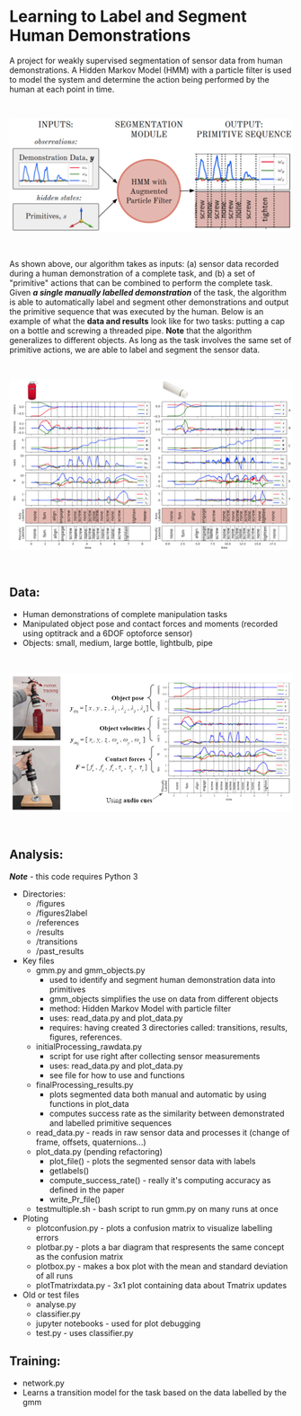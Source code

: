 # Learning to Label and Segment Human Demonstrations

A project for weakly supervised segmentation of sensor data from human demonstrations. A Hidden Markov Model (HMM) with a particle filter is used to model the system and determine the action being performed by the human at each point in time.

<br />
<p align="center">
  <img src="https://github.com/egalbally/HumanDataLabellingAndSegmentation/blob/master/readme_imgs/method.png" width="550"/>
</p>
<br />

As shown above, our algorithm takes as inputs: (a) sensor data recorded during a human demonstration of a complete task, and (b) a set of "primitive" actions that can be combined to perform the complete task. Given **_a single manually labelled demonstration_** of the task, the algorithm is able to automatically label and segment other demonstrations and output the primitive sequence that was executed by the human. Below is an example of what the **data and results** look like for two tasks: putting a cap on a bottle and screwing a threaded pipe. **Note** that the algorithm generalizes to different objects. As long as the task involves the same set of primitive actions, we are able to label and segment the sensor data.

<br />
<p align="center">
  <img src="https://github.com/egalbally/HumanDataLabellingAndSegmentation/blob/master/readme_imgs/sampleResults.png" width="750"/>
</p>
<br />

## Data: 
  - Human demonstrations of complete manipulation tasks
  - Manipulated object pose and contact forces and moments (recorded using optitrack and a 6DOF optoforce sensor)
  - Objects: small, medium, large bottle, lightbulb, pipe

<br />
<p align="center">
  <img src="https://github.com/egalbally/HumanDataLabellingAndSegmentation/blob/master/readme_imgs/data.PNG" width="750"/>
</p>
<br />

## Analysis: 

**_Note_** - this code requires Python 3

   - Directories: 
      - /figures
      - /figures2label
      - /references
      - /results
      - /transitions
      - /past_results
   - Key files
      - gmm.py and gmm_objects.py
         - used to identify and segment human demonstration data into primitives
         - gmm_objects simplifies the use on data from different objects
         - method: Hidden Markov Model with particle filter
         - uses: read_data.py and plot_data.py
         - requires: having created 3 directories called: transitions, results, figures, references.
      - initialProcessing_rawdata.py 
         - script for use right after collecting sensor measurements
         - uses: read_data.py and plot_data.py
         - see file for how to use and functions
      - finalProcessing_results.py
         -  plots segmented data both manual and automatic by using functions in plot_data 
         -  computes success rate as the similarity between demonstrated and labelled primitive sequences
      - read_data.py - reads in raw sensor data and processes it (change of frame, offsets, quaternions...)
      - plot_data.py (pending refactoring)
          - plot_file() - plots the segmented sensor data with labels
          - getlabels()
          - compute_success_rate() - really it's computing accuracy as defined in the paper
          - write_Pr_file()
      - testmultiple.sh - bash script to run gmm.py on many runs at once
   - Ploting 
        - plotconfusion.py - plots a confusion matrix to visualize labelling errors
        - plotbar.py - plots a bar diagram that respresents the same concept as the confusion matrix
        - plotbox.py - makes a box plot with the mean and standard deviation of all runs
        - plotTmatrixdata.py - 3x1 plot containing data about Tmatrix updates
   - Old or test files
       - analyse.py
       - classifier.py
       - jupyter notebooks - used for plot debugging
       - test.py - uses classifier.py 
    
## Training: 
  - network.py 
  - Learns a transition model for the task based on the data labelled by the gmm
